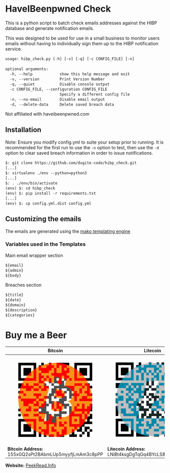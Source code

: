 # HaveIBeenpwned Check

This is a python script to batch check emails addresses against the HIBP database and generate notification emails.

This was designed to be used for use in a small business to monitor users emails without having to individually sign them up to the HIBP notification service.

```
usage: hibp_check.py [-h] [-v] [-q] [-c CONFIG_FILE] [-n]

optional arguments:
  -h, --help            show this help message and exit
  -v, --version         Print Version Number
  -q, --quiet           Disable console output
  -c CONFIG_FILE, --configuration CONFIG_FILE
                        Specify a different config file
  -n, --no-email        Disable email output
  -d, --delete-data     Delete saved breach data
```

Not affiliated with haveibeenpwned.com

## Installation

Note: Ensure you modify config.yml to suite your setup prior to running. It is recommended for the first run to use the `-n` option to test, then use the `-d` option to clear saved breach information in order to issue notifications.

```
$: git clone https://github.com/dugite-code/hibp_check.git
[...]
$: virtualenv ./env --python=python3
[...]
$: . ./env/bin/activate
(env) $: cd hibp_check
(env) $: pip install -r requirements.txt
[...]
(env) $: cp config.yml.dist config.yml
```

## Customizing the emails

The emails are generated using the [mako templating engine](https://www.makotemplates.org/)

### Variables used in the Templates

Main email wrapper section
```
${email}
${admin}
${body}
```

Breaches section
```
${title}
${date}
${domain}
${description}
${categories}
```

# Buy me a Beer

| Bitcoin  | Litecoin |
| ------------- | ------------- |
| <p align="center"><img alt="image" align="middle" style="max-width: 250px;" src="https://raw.githubusercontent.com/dugite-code/Icons/master/Donation%20Icons/bitcoin.svg?sanitize=true"></p> | <p align="center"><img alt="image" style="max-width: 250px;" src="https://raw.githubusercontent.com/dugite-code/Icons/master/Donation%20Icons/litecoin.svg?sanitize=true"></p> |
| **Bitcoin Address:** 155xGQ2sPt2BAbmLUp5myyfjLmAm3c8pPP | **Litecoin Address:** LNiBt4ksgDgTqGq4BYcLS8vtNkdn1Lrmmh |

**Website:** [PeekRead.Info](https://peekread.info)

